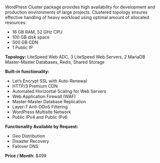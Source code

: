 WordPress Cluster package provides high availability for development and production environments of large projects. Clustered topology ensures effective handling of heavy workload using optimal amount of allocated resources:

* 16 GB RAM, 52 GHz CPU
* 100 GB disk space
* 500 GB CDN
* 1 Public IP

**Topology:**  LiteSpeed Web ADC, 3 LiteSpeed Web Servers, 2 MariaDB Master-Master Databases, Redis, Shared Storage

**Built-in functionality:**

* Let’s Encrypt SSL with Auto-Renewal
* HTTP/3 Premium CDN
* Automated Horizontal Scaling for Web Servers
* Web Application Firewall (WAF)
* Master-Master Database Replication
* Layer-7 Anti-DDoS Filtering
* WordPress Multisite Network
* Public IPv4 and Public IPv6

**Functionality Available by Request:**
* Geo Distribution
* Disaster Recovery
* Failover DNS

**Price / Month:** $499
